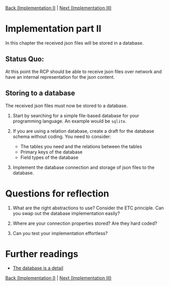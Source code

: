 [Back (Implementation I)](../impl_1/impl_1.md) | [Next (Implementation III)](../impl_3/impl_3.md)

# Implementation part II
In this chapter the received json files will be stored in a database. 

## Status Quo:
At this point the RCP should be able to receive json files over network and have an internal representation for the json content. 

## Storing to a database
The received json files must now be stored to a database. 

1) Start by searching for a simple file-based database for your programming language. An example would be `sqlite`. 

2) If you are using a relation database, create a draft for the database schema without coding.
   You need to consider:

    - The tables you need and the relations between the tables
    - Primary keys of the database
    - Field types of the database

3) Implement the database connection and storage of json files to the database.


# Questions for reflection
1) What are the right abstractions to use? Consider the ETC principle. Can you swap out the database implementation easily?

2) Where are your connection properties stored? Are they hard coded?

3) Can you test your implementation effortless? 

# Further readings

- [The database is a detail](../../material/database_detail.md)

[Back (Implementation I)](../impl_1/impl_1.md) | [Next (Implementation III)](../impl_3/impl_3.md)